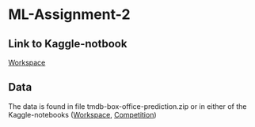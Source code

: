 # ML-Assignment-2


## Link to Kaggle-notbook
[Workspace](https://www.kaggle.com/code/eilskr/assignment-2/)


## Data
The data is found in file tmdb-box-office-prediction.zip or in either of the Kaggle-notebooks ([Workspace](https://www.kaggle.com/code/eilskr/assignment-2/), [Competition](https://www.kaggle.com/competitions/tmdb-box-office-prediction/data))
